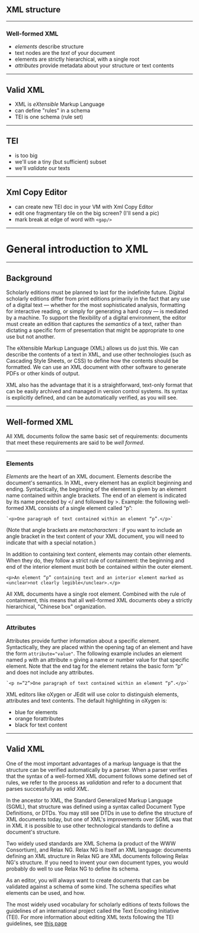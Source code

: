 ## XML structure

----

### Well-formed XML

- *elements* describe structure
- text nodes are the *text* of your document
- elements are strictly hierarchical, with a single root
- *attributes* provide metadata about your structure or text contents

----

## Valid XML

- XML is *eXtensible* Markup Language
- can define "rules" in a schema
- TEI is one schema (rule set)

----

## TEI

- is too big
- we'll use a tiny (but sufficient) subset
- we'll *validate* our texts

----

## Xml Copy Editor

- can create new TEI doc in your VM with Xml Copy Editor
- edit one fragmentary tile on the big screen? (I'll send a pic)
- mark break at edge of word with `<gap/>`

----

# General introduction to XML #

----

## Background ##

Scholarly editions must be planned to last for the indefinite future.  Digital scholarly editions differ from print editions primarily in the fact that any use of a digital text — whether for the most sophisticated analysis, formatting for interactive reading, or simply for generating a hard copy — is mediated by a machine.  To support the flexibility of a digital environment, the editor  must create an edition that captures the *semantics* of a text, rather than dictating a specific form of presentation that might be appropriate to one use but not another.

The eXtensible Markup Language (XML) allows us do just this.  We can describe the contents of a text in XML, and use other technologies (such as Cascading Style Sheets, or CSS) to define how the contents should be formatted.  We can use an XML document with other software to generate PDFs or other kinds of output.

XML also has the advantage that it is a straightforward, text-only format that can be easily archived and managed in version control systems.  Its syntax is explicitly defined, and can be automatically verified, as you will see.

----

## Well-formed XML ##

All XML documents follow the same basic set of requirements:  documents that meet these requirements are said to be *well formed*.

----

### Elements
*Elements* are the heart of an XML document. Elements describe the document's semantics.  In XML, every element has an explicit beginning and ending. Syntactically, the beginning of the element is given by an element name contained within angle brackets.  The end of an element is indicated by its name preceded by </ and followed by >.  Example: the following well-formed XML consists of a single element called “p”:

    `<p>One paragraph of text contained within an element “p”.</p>`

(Note that angle brackets are *metacharacters* :  if you want to include an angle bracket in the text content of your XML document, you will need to indicate that with a special notation.)

In addition to containing text content, elements may contain other elements.  When they do, they follow a strict rule of containment:  the beginning and end of the interior element must both be contained within the outer element.

`<p>An element “p” containing text and an interior element marked as <unclear>not clearly legible</unclear>.</p>`

All XML documents have a single root element.  Combined with the rule of containment, this means that all well-formed XML documents obey a strictly hierarchical, "Chinese box" organization.

----

### Attributes ##

Attributes provide further information about a specific element. Syntactically, they are placed within the opening tag of an element and have the form `attribute="value"`.  The following example includes an element named `p` with an attribute `n` giving a name or number value for that specific element. Note that the end tag for the element retains the basic form “p” and does not include any attributes.

    `<p n=”2”>One paragraph of text contained within an element “p”.</p>`

XML editors like oXygen or JEdit will use color to distinguish elements, attributes and text contents.  The default highlighting in oXygen is:

- blue for elements
- orange forattributes
- black for text content

----

## Valid XML ##

One of the most important advantages of a markup language is that the structure can be verified automatically by a parser.   When a parser verifies that the syntax of a well-formed XML document follows some defined set of rules, we refer to the process as *validation* and refer to a document that parses successfully as *valid XML*. 

In the ancestor to XML, the Standard Generalized Markup Language (SGML), that structure was defined using a syntax called Document Type Definitions, or DTDs.  You may still see DTDs in use to define the structure of XML documents today, but one of XML's improvements over SGML was that in XML it is possible to use other technological standards to define a document's structure. 

Two widely used standards are XML Schema (a product of the WWW Consortium), and Relax NG.  Relax NG  is itself an XML language:  documents defining an XML structure in Relax NG are XML documents following Relax NG's structure.  If you need to invent your own document types, you would probably do well to use Relax NG to define its schema.

As an editor, you will always want to create documents that can be validated against a schema of some kind.  The schema specifies what elements can be used, and how.

The most widely used vocabulary for scholarly editions of texts follows the guidelines of an international project called the Text Encoding Initiative (TEI).  For more information about editing XML texts following the TEI guidelines, see [this page](xml2.html)


